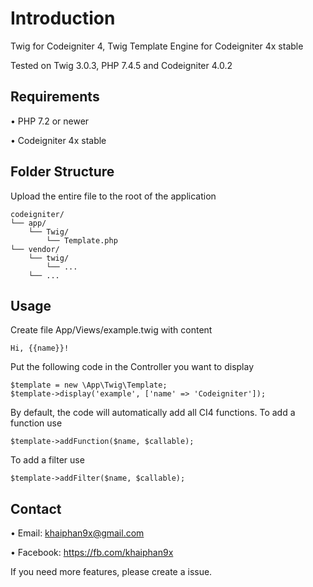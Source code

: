 # Introduction
Twig for Codeigniter 4, Twig Template Engine for Codeigniter 4x stable

Tested on Twig 3.0.3, PHP 7.4.5 and Codeigniter 4.0.2

## Requirements
• PHP 7.2 or newer

• Codeigniter 4x stable

## Folder Structure
Upload the entire file to the root of the application
```
codeigniter/
└── app/
    └── Twig/
        └── Template.php
└── vendor/
    └── twig/
        └── ...
    └── ...
```

## Usage
Create file App/Views/example.twig with content
```
Hi, {{name}}!
```

Put the following code in the Controller you want to display
```
$template = new \App\Twig\Template;
$template->display('example', ['name' => 'Codeigniter']);
```

By default, the code will automatically add all CI4 functions. To add a function use
```
$template->addFunction($name, $callable);
```

To add a filter use
```
$template->addFilter($name, $callable);
```

## Contact
• Email: khaiphan9x@gmail.com

• Facebook: https://fb.com/khaiphan9x

If you need more features, please create a issue.
